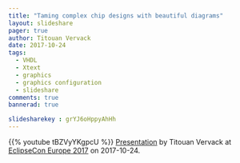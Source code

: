 ```yaml
---
title: "Taming complex chip designs with beautiful diagrams"
layout: slideshare
pager: true
author: Titouan Vervack
date: 2017-10-24
tags:
  - VHDL
  - Xtext
  - graphics
  - graphics configuration
  - slideshare
comments: true
bannerad: true

slidesharekey : grYJ6oHppyAhHh
---
```

{{% youtube tBZVyYKgpcU %}}
[Presentation](https://www.youtube.com/watch?v=tBZVyYKgpcU) by Titouan Vervack at [EclipseCon Europe 2017](https://www.eclipsecon.org/europe2017/) on 2017-10-24.
